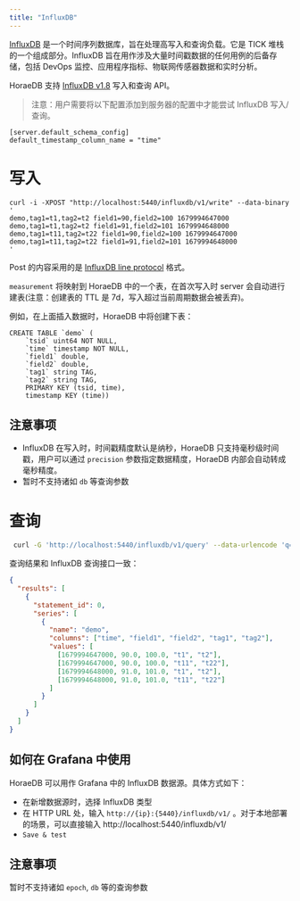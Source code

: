```yaml
---
title: "InfluxDB"
---
```


[InfluxDB](https://www.influxdata.com/products/influxdb-overview/) 是一个时间序列数据库，旨在处理高写入和查询负载。它是 TICK 堆栈的一个组成部分。InfluxDB 旨在用作涉及大量时间戳数据的任何用例的后备存储，包括 DevOps 监控、应用程序指标、物联网传感器数据和实时分析。

HoraeDB 支持 [InfluxDB v1.8](https://docs.influxdata.com/influxdb/v1.8/tools/api/#influxdb-1x-http-endpoints) 写入和查询 API。

> 注意：用户需要将以下配置添加到服务器的配置中才能尝试 InfluxDB 写入/查询。

```
[server.default_schema_config]
default_timestamp_column_name = "time"
```

# 写入

```
curl -i -XPOST "http://localhost:5440/influxdb/v1/write" --data-binary '
demo,tag1=t1,tag2=t2 field1=90,field2=100 1679994647000
demo,tag1=t1,tag2=t2 field1=91,field2=101 1679994648000
demo,tag1=t11,tag2=t22 field1=90,field2=100 1679994647000
demo,tag1=t11,tag2=t22 field1=91,field2=101 1679994648000
'
```

Post 的内容采用的是 [InfluxDB line protocol](https://docs.influxdata.com/influxdb/v1.8/write_protocols/line_protocol_reference/) 格式。

`measurement` 将映射到 HoraeDB 中的一个表，在首次写入时 server 会自动进行建表(注意：创建表的 TTL 是 7d，写入超过当前周期数据会被丢弃)。

例如，在上面插入数据时，HoraeDB 中将创建下表：

```
CREATE TABLE `demo` (
    `tsid` uint64 NOT NULL,
    `time` timestamp NOT NULL,
    `field1` double,
    `field2` double,
    `tag1` string TAG,
    `tag2` string TAG,
    PRIMARY KEY (tsid, time),
    timestamp KEY (time))
```

## 注意事项

- InfluxDB 在写入时，时间戳精度默认是纳秒，HoraeDB 只支持毫秒级时间戳，用户可以通过 `precision` 参数指定数据精度，HoraeDB 内部会自动转成毫秒精度。
- 暂时不支持诸如 `db` 等查询参数

# 查询

```sh
 curl -G 'http://localhost:5440/influxdb/v1/query' --data-urlencode 'q=SELECT * FROM "demo"'
```

查询结果和 InfluxDB 查询接口一致：

```json
{
  "results": [
    {
      "statement_id": 0,
      "series": [
        {
          "name": "demo",
          "columns": ["time", "field1", "field2", "tag1", "tag2"],
          "values": [
            [1679994647000, 90.0, 100.0, "t1", "t2"],
            [1679994647000, 90.0, 100.0, "t11", "t22"],
            [1679994648000, 91.0, 101.0, "t1", "t2"],
            [1679994648000, 91.0, 101.0, "t11", "t22"]
          ]
        }
      ]
    }
  ]
}
```

## 如何在 Grafana 中使用

HoraeDB 可以用作 Grafana 中的 InfluxDB 数据源。具体方式如下：

- 在新增数据源时，选择 InfluxDB 类型
- 在 HTTP URL 处，输入 `http://{ip}:{5440}/influxdb/v1/` 。对于本地部署的场景，可以直接输入 http://localhost:5440/influxdb/v1/
- `Save & test`

## 注意事项

暂时不支持诸如 `epoch`, `db` 等的查询参数
